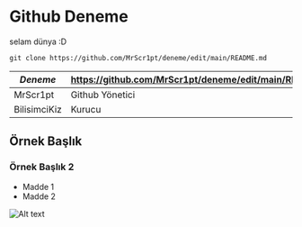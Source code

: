 # Github Deneme

selam dünya :D 

`git clone https://github.com/MrScr1pt/deneme/edit/main/README.md`
  
| ***Deneme*** | https://github.com/MrScr1pt/deneme/edit/main/README.md |
|-|-| 
|MrScr1pt | Github Yönetici |
|BilisimciKiz | Kurucu |

## Örnek Başlık

### Örnek Başlık 2

- Madde 1
- Madde 2

![Alt text](https://images.pexels.com/photos/1089438/pexels-photo-1089438.jpeg?auto=compress&cs=tinysrgb&dpr=1&w=500)
